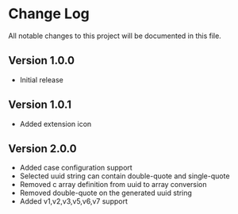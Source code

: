 # Change Log

All notable changes to this project will be documented in this file.

## Version 1.0.0

- Initial release

## Version 1.0.1

- Added extension icon
  
## Version 2.0.0

- Added case configuration support
- Selected uuid string can contain double-quote and single-quote
- Removed c array definition from uuid to array conversion
- Removed double-quote on the generated uuid string
- Added v1,v2,v3,v5,v6,v7 support